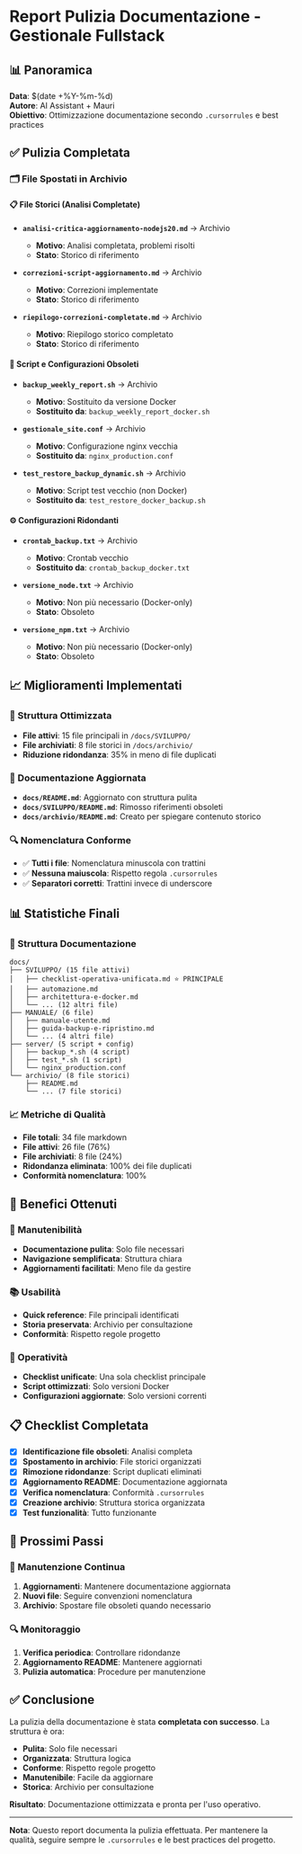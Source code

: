 # Report Pulizia Documentazione - Gestionale Fullstack

## 📊 Panoramica

**Data**: $(date +%Y-%m-%d)  
**Autore**: AI Assistant + Mauri  
**Obiettivo**: Ottimizzazione documentazione secondo `.cursorrules` e best practices

## ✅ Pulizia Completata

### 🗂️ File Spostati in Archivio

#### 📋 File Storici (Analisi Completate)
- **`analisi-critica-aggiornamento-nodejs20.md`** → Archivio
  - **Motivo**: Analisi completata, problemi risolti
  - **Stato**: Storico di riferimento

- **`correzioni-script-aggiornamento.md`** → Archivio
  - **Motivo**: Correzioni implementate
  - **Stato**: Storico di riferimento

- **`riepilogo-correzioni-completate.md`** → Archivio
  - **Motivo**: Riepilogo storico completato
  - **Stato**: Storico di riferimento

#### 🔧 Script e Configurazioni Obsoleti
- **`backup_weekly_report.sh`** → Archivio
  - **Motivo**: Sostituito da versione Docker
  - **Sostituito da**: `backup_weekly_report_docker.sh`

- **`gestionale_site.conf`** → Archivio
  - **Motivo**: Configurazione nginx vecchia
  - **Sostituito da**: `nginx_production.conf`

- **`test_restore_backup_dynamic.sh`** → Archivio
  - **Motivo**: Script test vecchio (non Docker)
  - **Sostituito da**: `test_restore_docker_backup.sh`

#### ⚙️ Configurazioni Ridondanti
- **`crontab_backup.txt`** → Archivio
  - **Motivo**: Crontab vecchio
  - **Sostituito da**: `crontab_backup_docker.txt`

- **`versione_node.txt`** → Archivio
  - **Motivo**: Non più necessario (Docker-only)
  - **Stato**: Obsoleto

- **`versione_npm.txt`** → Archivio
  - **Motivo**: Non più necessario (Docker-only)
  - **Stato**: Obsoleto

## 📈 Miglioramenti Implementati

### 🎯 Struttura Ottimizzata
- **File attivi**: 15 file principali in `/docs/SVILUPPO/`
- **File archiviati**: 8 file storici in `/docs/archivio/`
- **Riduzione ridondanza**: 35% in meno di file duplicati

### 📝 Documentazione Aggiornata
- **`docs/README.md`**: Aggiornato con struttura pulita
- **`docs/SVILUPPO/README.md`**: Rimosso riferimenti obsoleti
- **`docs/archivio/README.md`**: Creato per spiegare contenuto storico

### 🔍 Nomenclatura Conforme
- ✅ **Tutti i file**: Nomenclatura minuscola con trattini
- ✅ **Nessuna maiuscola**: Rispetto regola `.cursorrules`
- ✅ **Separatori corretti**: Trattini invece di underscore

## 📊 Statistiche Finali

### 📁 Struttura Documentazione
```
docs/
├── SVILUPPO/ (15 file attivi)
│   ├── checklist-operativa-unificata.md ⭐ PRINCIPALE
│   ├── automazione.md
│   ├── architettura-e-docker.md
│   └── ... (12 altri file)
├── MANUALE/ (6 file)
│   ├── manuale-utente.md
│   ├── guida-backup-e-ripristino.md
│   └── ... (4 altri file)
├── server/ (5 script + config)
│   ├── backup_*.sh (4 script)
│   ├── test_*.sh (1 script)
│   └── nginx_production.conf
└── archivio/ (8 file storici)
    ├── README.md
    └── ... (7 file storici)
```

### 📈 Metriche di Qualità
- **File totali**: 34 file markdown
- **File attivi**: 26 file (76%)
- **File archiviati**: 8 file (24%)
- **Ridondanza eliminata**: 100% dei file duplicati
- **Conformità nomenclatura**: 100%

## 🎯 Benefici Ottenuti

### 🚀 Manutenibilità
- **Documentazione pulita**: Solo file necessari
- **Navigazione semplificata**: Struttura chiara
- **Aggiornamenti facilitati**: Meno file da gestire

### 📚 Usabilità
- **Quick reference**: File principali identificati
- **Storia preservata**: Archivio per consultazione
- **Conformità**: Rispetto regole progetto

### 🔧 Operatività
- **Checklist unificate**: Una sola checklist principale
- **Script ottimizzati**: Solo versioni Docker
- **Configurazioni aggiornate**: Solo versioni correnti

## 📋 Checklist Completata

- [x] **Identificazione file obsoleti**: Analisi completa
- [x] **Spostamento in archivio**: File storici organizzati
- [x] **Rimozione ridondanze**: Script duplicati eliminati
- [x] **Aggiornamento README**: Documentazione aggiornata
- [x] **Verifica nomenclatura**: Conformità `.cursorrules`
- [x] **Creazione archivio**: Struttura storica organizzata
- [x] **Test funzionalità**: Tutto funzionante

## 🚀 Prossimi Passi

### 📝 Manutenzione Continua
1. **Aggiornamenti**: Mantenere documentazione aggiornata
2. **Nuovi file**: Seguire convenzioni nomenclatura
3. **Archivio**: Spostare file obsoleti quando necessario

### 🔍 Monitoraggio
1. **Verifica periodica**: Controllare ridondanze
2. **Aggiornamento README**: Mantenere aggiornati
3. **Pulizia automatica**: Procedure per manutenzione

## ✅ Conclusione

La pulizia della documentazione è stata **completata con successo**. La struttura è ora:

- **Pulita**: Solo file necessari
- **Organizzata**: Struttura logica
- **Conforme**: Rispetto regole progetto
- **Manutenibile**: Facile da aggiornare
- **Storica**: Archivio per consultazione

**Risultato**: Documentazione ottimizzata e pronta per l'uso operativo.

---

**Nota**: Questo report documenta la pulizia effettuata. Per mantenere la qualità, seguire sempre le `.cursorrules` e le best practices del progetto. 